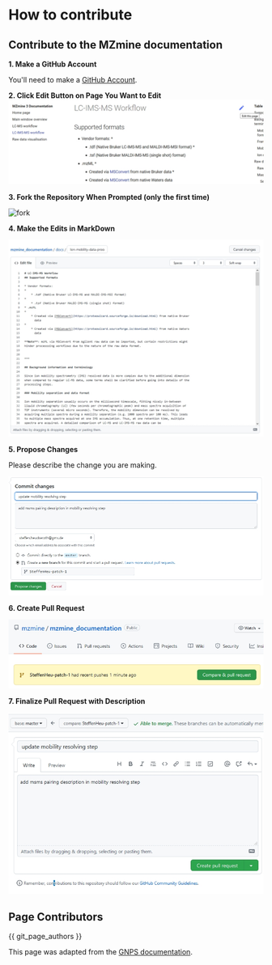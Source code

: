 # How to contribute

## Contribute to the MZmine documentation

**1. Make a GitHub Account**

You'll need to make a [GitHub Account](https://github.com/join).

**2. Click Edit Button on Page You Want to Edit**
![editbutton](img/contribute/editbutton.jpg)

**3. Fork the Repository When Prompted (only the first time)**

![fork](https://ccms-ucsd.github.io/GNPSDocumentation/img/edit-pages/fork.png)

**4. Make the Edits in MarkDown**

![img.png](img/contribute/makechanges.jpg)

**5. Propose Changes**

Please describe the change you are making.

![](img/contribute/proposechanges.jpg)

**6. Create Pull Request**

![](img/contribute/createpr.jpg)

**7. Finalize Pull Request with Description**

![](img/contribute/openpr.jpg)

## Page Contributors

{{ git_page_authors }}

This page was adapted from the [GNPS documentation](https://ccms-ucsd.github.io/GNPSDocumentation/gnps_community/).
